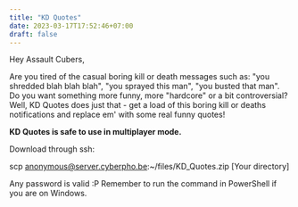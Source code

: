 ```yaml
---
title: "KD Quotes"
date: 2023-03-17T17:52:46+07:00
draft: false
---
```


Hey Assault Cubers,

Are you tired of the casual boring kill or death messages such as: "you shredded blah blah blah", "you sprayed this man", "you busted that man". Do you want something more funny, more "hardcore" or a bit controversial? Well, KD Quotes does just that - get a load of this boring kill or deaths notifications and replace em' with some real funny quotes!

**KD Quotes is safe to use in multiplayer mode.**

Download through ssh:

scp anonymous@server.cyberpho.be:~/files/KD_Quotes.zip [Your directory]

Any password is valid :P
Remember to run the command in PowerShell if you are on Windows.
